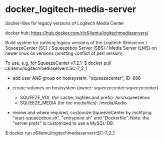 # docker_logitech-media-server
docker-files for legacy versions of Logitech Media Center

docker hub: https://hub.docker.com/r/c64emu/logitechmediaservers/

Build system for running legacy versions of the
    Logitech Slimserver /
    SqueezeCenter (SC) /
    Squeezebox Server (SBS) /
    Media Server (LMS)
  on newer linux os versions (omitting conflict of perl version).

To use, e.g. for SqueezeCenter v7.2.1:
  $ docker pull c64emu/logitechmediaservers:SC-7_2_1

- add user AND group on hostsystem: "squeezecenter", ID: 888
- create volumes on hostsystem (owner: squeezecenter:squeezecenter)
    - SQUEEZE_VOL (for cache, logfiles and prefs): /srv/squeezebox
    - SQUEEZE_MEDIA (for the mediafiles): /media/Audio

 - review and where required, customize SqueezeCenter by motifying "start-squeezebox.sh", "entrypoint.sh" and "Dockerfile".
  Note: the "server.prefs" is customized to use a MySQL-DB.

  $ docker run c64emu/logitechmediaservers:SC-7_2_1
